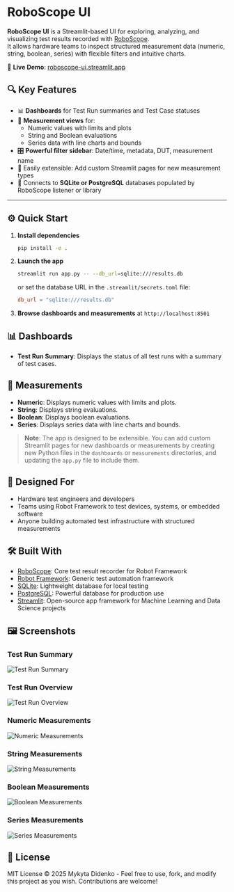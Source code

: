 # RoboScope UI

**RoboScope UI** is a Streamlit-based UI for exploring, analyzing, and visualizing test results recorded with [RoboScope](https://github.com/geomags3/roboscope).  
It allows hardware teams to inspect structured measurement data (numeric, string, boolean, series) with flexible filters and intuitive charts.

🚀 **Live Demo**: [roboscope-ui.streamlit.app](https://roboscope-ui.streamlit.app)

## 🔍 Key Features

- 📊 **Dashboards** for Test Run summaries and Test Case statuses
- 📐 **Measurement views** for:
  - Numeric values with limits and plots
  - String and Boolean evaluations
  - Series data with line charts and bounds
- 🎛️ **Powerful filter sidebar**: Date/time, metadata, DUT, measurement name
- 🧩 Easily extensible: Add custom Streamlit pages for new measurement types
- 🔌 Connects to **SQLite or PostgreSQL** databases populated by RoboScope listener or library

---

## ⚙️ Quick Start

1. **Install dependencies**
   ```bash
   pip install -e .
   ```

2. **Launch the app**
   ```bash
   streamlit run app.py -- --db_url=sqlite:///results.db
   ```
   or set the database URL in the `.streamlit/secrets.toml` file:
   ```toml
   db_url = "sqlite:///results.db"
   ```

3. **Browse dashboards and measurements** at `http://localhost:8501`

## 📊 Dashboards
- **Test Run Summary**: Displays the status of all test runs with a summary of test cases.

## 📐 Measurements
- **Numeric**: Displays numeric values with limits and plots.
- **String**: Displays string evaluations.
- **Boolean**: Displays boolean evaluations.
- **Series**: Displays series data with line charts and bounds.

> **Note**: The app is designed to be extensible. You can add custom Streamlit pages for new dashboards or measurements by creating new Python files in the `dashboards` or `measurements` directories, and updating the `app.py` file to include them.

## 🧠 Designed For
- Hardware test engineers and developers
- Teams using Robot Framework to test devices, systems, or embedded software
- Anyone building automated test infrastructure with structured measurements

## 🛠️ Built With
- [RoboScope](https://github.com/geomags3/roboscope): Core test result recorder for Robot Framework
- [Robot Framework](https://robotframework.org/): Generic test automation framework
- [SQLite](https://www.sqlite.org/index.html): Lightweight database for local testing
- [PostgreSQL](https://www.postgresql.org/): Powerful database for production use
- [Streamlit](https://streamlit.io/): Open-source app framework for Machine Learning and Data Science projects

## 🖼️ Screenshots

### Test Run Summary
![Test Run Summary](assets/screenshots/test_run_summary.png)

### Test Run Overview
![Test Run Overview](assets/screenshots/test_run_overview.png)

### Numeric Measurements
![Numeric Measurements](assets/screenshots/numeric_measurements.png)

### String Measurements
![String Measurements](assets/screenshots/string_measurements.png)

### Boolean Measurements
![Boolean Measurements](assets/screenshots/boolean_measurements.png)

### Series Measurements
![Series Measurements](assets/screenshots/series_measurements.png)

## 📜 License
MIT License © 2025 Mykyta Didenko - Feel free to use, fork, and modify this project as you wish. Contributions are welcome!
